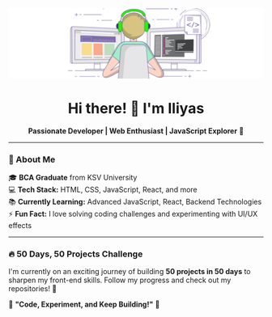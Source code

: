 <img src="https://raw.githubusercontent.com/leorrose/leorrose/master/readme_header.gif">

<h1 align="center">Hi there! 👋 I'm Iliyas</h1>

<p align="center">
  <b>Passionate Developer | Web Enthusiast | JavaScript Explorer</b> 🚀
</p>

---

### 📌 About Me  
🎓 **BCA Graduate** from KSV University  
💻 **Tech Stack:** HTML, CSS, JavaScript, React, and more  
📚 **Currently Learning:** Advanced JavaScript, React, Backend Technologies  
⚡ **Fun Fact:** I love solving coding challenges and experimenting with UI/UX effects  

---

### 🔥 50 Days, 50 Projects Challenge  
I'm currently on an exciting journey of building **50 projects in 50 days** to sharpen my front-end skills. Follow my progress and check out my repositories! 🚀  

🔹 **"Code, Experiment, and Keep Building!"** 🔹
